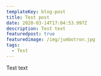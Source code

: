 ```yaml
---
templateKey: blog-post
title: Test post
date: 2020-03-14T17:04:53.997Z
description: Test text
featuredpost: true
featuredimage: /img/jumbotron.jpg
tags:
  - Test
---
```

Test text